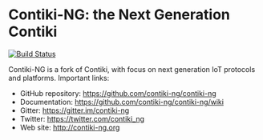 # Contiki-NG: the Next Generation Contiki

[![Build Status](https://travis-ci.org/contiki-ng/contiki-ng.svg?branch=master)](https://travis-ci.org/contiki-ng/contiki-ng/branches)

Contiki-NG is a fork of Contiki, with focus on next generation IoT protocols and platforms.
Important links:
* GitHub repository: https://github.com/contiki-ng/contiki-ng
* Documentation: https://github.com/contiki-ng/contiki-ng/wiki
* Gitter: https://gitter.im/contiki-ng
* Twitter: https://twitter.com/contiki_ng
* Web site: http://contiki-ng.org
